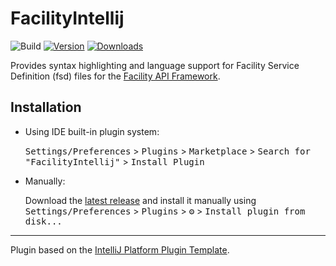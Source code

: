 # FacilityIntellij

![Build](https://github.com/FacilityApi/FacilityIntellij/workflows/Build/badge.svg)
[![Version](https://img.shields.io/jetbrains/plugin/v/io.github.facilityapi.svg)](https://plugins.jetbrains.com/plugin/io.github.facilityapi)
[![Downloads](https://img.shields.io/jetbrains/plugin/d/io.github.facilityapi.svg)](https://plugins.jetbrains.com/plugin/io.github.facilityapi)

<!-- Plugin description -->
Provides syntax highlighting and language support for Facility Service Definition (fsd) files for the [Facility API Framework](https://facilityapi.github.io).
<!-- Plugin description end -->

## Installation

- Using IDE built-in plugin system:
  
  <kbd>Settings/Preferences</kbd> > <kbd>Plugins</kbd> > <kbd>Marketplace</kbd> > <kbd>Search for "FacilityIntellij"</kbd> >
  <kbd>Install Plugin</kbd>
  
- Manually:

  Download the [latest release](https://github.com/FacilityApi/FacilityIntellij/releases/latest) and install it manually using
  <kbd>Settings/Preferences</kbd> > <kbd>Plugins</kbd> > <kbd>⚙️</kbd> > <kbd>Install plugin from disk...</kbd>


---
Plugin based on the [IntelliJ Platform Plugin Template][template].

[template]: https://github.com/JetBrains/intellij-platform-plugin-template
